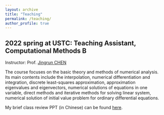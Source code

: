 ```yaml
---
layout: archive
title: "Teaching"
permalink: /teaching/
author_profile: true
---
```


2022 spring at USTC: Teaching Assistant, Computational Methods B
---

Instructor: Prof. [Jingrun CHEN](https://faculty.ustc.edu.cn/chenjingrun/en/index/601834/list/index.htm)

The course focuses on the basic theory and methods of numerical analysis. Its main contents include the interpolation, numerical differentiation and integration, discrete least-squares approximation, approximation eigenvalues and eigenvectors, numerical solutions of equations in one variable, direct methods and iterative methods for solving linear system, numerical solution of initial value problem for ordinary differential equations.

My brief class review PPT (in Chinese) can be found [here](../files/teaching/review1.pdf).
